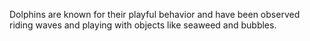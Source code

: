 Dolphins are known for their playful behavior and have been observed riding waves and playing with objects like seaweed and bubbles.
